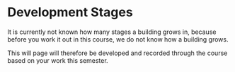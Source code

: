 # Development Stages

It is currently not known how many stages a building grows in, because before you work it out in this course, we do not know how a building grows.

This will page will therefore be developed and recorded through the course based on your work this semester.

